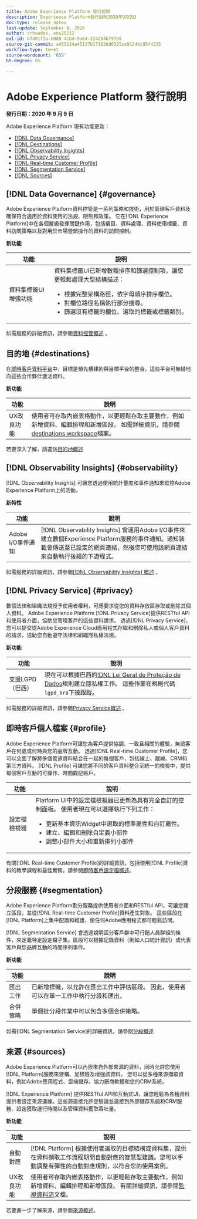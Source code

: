 ```yaml
---
title: Adobe Experience Platform 發行說明
description: Experience Platform發行說明2020年9月9日
doc-type: release notes
last-update: September 8, 2020
author: crhoades, ens25212
exl-id: bf401f3a-b088-4cbd-9a64-224294b797b9
source-git-commit: a455134a45137b171636d6525ce9124bc95f4335
workflow-type: tm+mt
source-wordcount: '855'
ht-degree: 6%

---
```


# Adobe Experience Platform 發行說明

**發行日期：2020 年 9 月 9 日**

Adobe Experience Platform 現有功能更新：

- [[!DNL Data Governance]](#governance)
- [[!DNL Destinations]](#destinations)
- [[!DNL Observability Insights]](#observability)
- [[!DNL Privacy Service]](#privacy)
- [[!DNL Real-time Customer Profile]](#profile)
- [[!DNL Segmentation Service]](#segmentation)
- [[!DNL Sources]](#sources)

## [!DNL Data Governance] {#governance}

Adobe Experience Platform資料控管是一系列策略和技術，用於管理客戶資料及確保符合適用於資料使用的法規、限制和政策。 它在[!DNL Experience Platform]中在各個層級發揮關鍵作用，包括編目、資料處理、資料使用標籤、資料訪問策略以及對用於市場營銷操作的資料的訪問控制。

**新功能**

| 功能 | 說明 |
| ------- | ----------- |
| 資料集標籤UI增強功能 | 資料集標籤UI已新增數種排序和篩選控制項，讓您更輕鬆處理大型結構描述： <ul><li>根據完整架構路徑，依字母順序排序欄位。</li><li>對欄位路徑名稱執行部分搜尋。</li><li>篩選沒有標籤的欄位、選取的標籤或標籤類別。</li></ul> |

如需服務的詳細資訊，請參閱[資料控管概述](../../data-governance/home.md) 。

## 目的地 {#destinations}

在[即時客戶資料平台](../../rtcdp/overview.md)中，目標是預先構建的與目標平台的整合，這些平台可無縫地向這些合作夥伴激活資料。

**新功能**

| 功能 | 說明 |
| ------- | ----------- |
| UX改良功能 | 使用者可存取內嵌表格動作，以更輕鬆存取主要動作，例如新增資料、編輯排程和新增區段。 如需詳細資訊，請參閱[destinations workspace](../../destinations/ui/destinations-workspace.md)檔案。 |

若要深入了解，請造訪[目的地概述](../../destinations/home.md)

## [!DNL Observability Insights] {#observability}

[!DNL Observability Insights] 可讓您透過使用統計量度和事件通知來監控Adobe Experience Platform上的活動。

**新特性**

| 功能 | 說明 |
| --- | --- |
| Adobe I/O事件通知 | [!DNL Observability Insights] 會運用Adobe I/O事件來建立數個Experience Platform服務的事件通知。通知裝載會傳送至已設定的網頁連結，然後您可使用該網頁連結來自動執行後續的下遊程式。 |

如需服務的詳細資訊，請參閱[[!DNL Observability Insights] 概述](../../observability/home.md) 。

## [!DNL Privacy Service] {#privacy}

數個法律和組織法規授予使用者權利，可應要求從您的資料存放區存取或刪除其個人資料。 Adobe Experience Platform [!DNL Privacy Service]提供RESTful API和使用者介面，協助您管理客戶的這些資料請求。 透過[!DNL Privacy Service]，您可以提交從Adobe Experience Cloud應用程式存取和刪除私人或個人客戶資料的請求，協助您自動遵守法律和組織隱私權法規。

**新功能**

| 功能 | 說明 |
| ------- | ----------- |
| 支援LGPD（巴西） | 現在可以根據巴西的[!DNL Lei Geral de Proteção de Dados](LGPD)規則建立隱私權工作。 這些作業在規則代碼`lgpd_bra`下被跟蹤。 |

如需服務的詳細資訊，請參閱[Privacy Service概述](../../privacy-service/home.md) 。

## 即時客戶個人檔案 {#profile}

Adobe Experience Platform可讓您為客戶提供協調、一致且相關的體驗，無論客戶在何處或何時與您的品牌互動。 透過[!DNL Real-time Customer Profile]，您可以全面了解將多個管道資料結合在一起的每個客戶，包括線上、離線、CRM和第三方資料。 [!DNL Profile] 可讓您將不同的客戶資料整合至統一的檢視中，提供每個客戶互動的可操作、時間戳記帳戶。

| 功能 | 說明 |
| ------- | ----------- |
| 設定檔檢視器 | Platform UI中的設定檔檢視器已更新為具有完全自訂的控制面板。 使用者現在可以選擇執行下列工作： <ul><li>更新基本資訊Widget中選取的標準屬性和自訂屬性。</li><li>建立、編輯和刪除自定義小部件</li><li>調整小部件大小和重新排列小部件</li></ul> |

有關[!DNL Real-time Customer Profile]的詳細資訊，包括使用[!DNL Profile]資料的教學課程和最佳實務，請參閱[即時客戶設定檔概述](../../profile/home.md)。

## 分段服務 {#segmentation}

Adobe Experience Platform劃分服務提供使用者介面和RESTful API，可讓您建立區段，並從[!DNL Real-time Customer Profile]資料產生對象。 這些區段在[!DNL Platform]上集中配置和維護，使任何Adobe應用程式都可輕鬆訪問。

[!DNL Segmentation Service] 會透過說明區分客戶群中可行銷人員群組的條件，來定義特定設定檔子集。區段可以根據記錄資料（例如人口統計資訊）或代表客戶與您品牌互動的時間序列事件。

**新功能**

| 功能 | 說明 |
| ------- | ----------- |
| 匯出工作 | 已新增標幟，以允許在匯出工作中評估區段。 因此，使用者可以在單一工作中執行分段和匯出。 |
| 合併策略 | 單個批分段作業中可以包含多個合併策略。 |

如需[!DNL Segmentation Service]的詳細資訊，請參閱[分段概述](../../segmentation/home.md)

## 來源 {#sources}

Adobe Experience Platform可以內嵌來自外部來源的資料，同時允許您使用[!DNL Platform]服務來建構、加標籤及增強該資料。 您可以從多種來源擷取資料，例如Adobe應用程式、雲端儲存、協力廠商軟體和您的CRM系統。

[!DNL Experience Platform] 提供RESTful API和互動式UI，讓您輕鬆為各種資料提供者設定來源連線。這些源連接允許您驗證並連接到外部儲存系統和CRM服務、設定獲取運行時間以及管理資料獲取吞吐量。

**新功能**

| 功能 | 說明 |
| ------- | ----------- |
| 自動對應 | [!DNL Platform] 根據使用者選取的目標結構或資料集，提供在資料擷取工作流程期間自動對應的智慧型建議。您可以手動調整有彈性的自動對應規則，以符合您的使用案例。 |
| UX改良功能 | 使用者可存取內嵌表格動作，以更輕鬆存取主要動作，例如新增資料、編輯排程和新增區段。 有關詳細資訊，請參閱[監視資料流](../../sources/tutorials/ui/monitor.md)文檔。 |

若要進一步了解來源，請參閱[來源概述](../../sources/home.md)。
